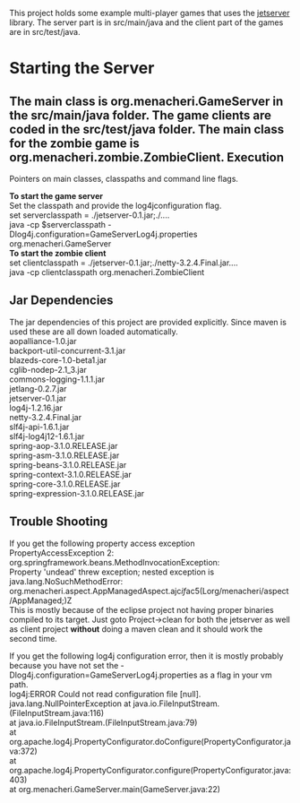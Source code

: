 This project holds some example multi-player games that uses the [jetserver](https://github.com/menacher/java-game-server/tree/master/jetserver) library. The server part is in src/main/java and the client part of the games are in src/test/java.

Starting the Server
==================
The main class is org.menacheri.GameServer in the src/main/java folder. The game clients are coded in the src/test/java folder. The main class for the zombie game is org.menacheri.zombie.ZombieClient.
Execution
---------
Pointers on main classes, classpaths and command line flags.    

**To start the game server**    
Set the classpath and provide the log4jconfiguration flag.    
set serverclasspath = ./jetserver-0.1.jar;./....    
java -cp $serverclasspath -Dlog4j.configuration=GameServerLog4j.properties org.menacheri.GameServer    
**To start the zombie client**    
set clientclasspath = ./jetserver-0.1.jar;./netty-3.2.4.Final.jar....    
java -cp clientclasspath org.menacheri.ZombieClient   

Jar Dependencies
----------------
The jar dependencies of this project are provided explicitly. Since maven is used these are all down loaded automatically.    
aopalliance-1.0.jar   
backport-util-concurrent-3.1.jar    
blazeds-core-1.0-beta1.jar    
cglib-nodep-2.1_3.jar    
commons-logging-1.1.1.jar    
jetlang-0.2.7.jar    
jetserver-0.1.jar    
log4j-1.2.16.jar    
netty-3.2.4.Final.jar    
slf4j-api-1.6.1.jar    
slf4j-log4j12-1.6.1.jar    
spring-aop-3.1.0.RELEASE.jar    
spring-asm-3.1.0.RELEASE.jar    
spring-beans-3.1.0.RELEASE.jar    
spring-context-3.1.0.RELEASE.jar    
spring-core-3.1.0.RELEASE.jar    
spring-expression-3.1.0.RELEASE.jar    

## Trouble Shooting

If you get the following property access exception    
    PropertyAccessException 2: org.springframework.beans.MethodInvocationException:    
    Property 'undead' threw exception; nested exception is java.lang.NoSuchMethodError:
    org.menacheri.aspect.AppManagedAspect.ajc$if$ac5(Lorg/menacheri/aspect/AppManaged;)Z   
This is mostly because of the eclipse project not having proper binaries compiled to its target. Just goto Project->clean for both the jetserver as well as client project **without** doing a maven clean and it should 
work the second time.    
    
If you get the following log4j configuration error, then it is mostly probably because you have not set 
the -Dlog4j.configuration=GameServerLog4j.properties as a flag in your vm path.    
    log4j:ERROR Could not read configuration file [null].
    java.lang.NullPointerException
        at java.io.FileInputStream.<init>(FileInputStream.java:116)    
        at java.io.FileInputStream.<init>(FileInputStream.java:79)    
        at org.apache.log4j.PropertyConfigurator.doConfigure(PropertyConfigurator.java:372)    
        at org.apache.log4j.PropertyConfigurator.configure(PropertyConfigurator.java:403)    
        at org.menacheri.GameServer.main(GameServer.java:22)   